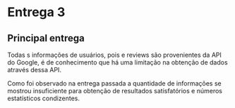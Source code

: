# Entrega 3

## Principal entrega

Todas s informações de usuários, pois e reviews são provenientes da API do Google,
é de conhecimento que há uma limitação na obtenção de dados através dessa API.

Como foi observado na entrega passada a quantidade de informações se mostrou insuficiente para obtenção de resultados satisfatórios e números estatísticos condizentes.
